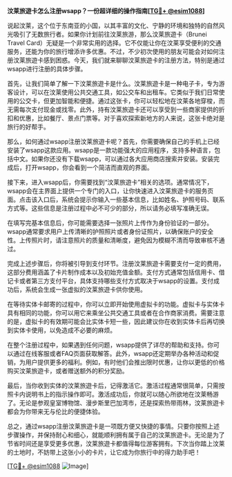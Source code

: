 **汶莱旅遊卡怎么注册wsapp？一份超详细的操作指南[[TG💪+ @esim1088](https://t.me/s/esim1088)]**

说起汶莱，这个位于东南亚的小国，以其丰富的文化、宁静的环境和独特的自然风光吸引了无数旅行者。如果你计划前往汶莱旅游，那么汶莱旅遊卡（Brunei Travel Card）无疑是一个非常实用的选择。它不仅能让你在汶莱享受便利的交通服务，还能为你的旅行增添许多优惠。不过，不少初次使用的朋友可能会对如何注册汶莱旅遊卡感到困惑。今天，我们就来聊聊汶莱旅遊卡的注册方法，特别是通过wsapp进行注册的具体步骤。

首先，让我们简单了解一下汶莱旅遊卡是什么。汶莱旅遊卡是一种电子卡，专为游客设计，可以在汶莱使用公共交通工具，如公交车和出租车。它类似于我们日常使用的公交卡，但更加智能和便捷。通过这张卡，你可以轻松地在汶莱各地穿梭，而无需每次支付现金或找零。此外，持有汶莱旅遊卡还可以享受到一些商家提供的折扣和优惠，比如餐厅、景点门票等。对于喜欢探索新地方的人来说，这张卡绝对是旅行的好帮手。

那么，如何通过wsapp注册汶莱旅遊卡呢？首先，你需要确保自己的手机上已经安装了wsapp这款应用。wsapp是一款功能强大的应用程序，支持多种语言，包括中文。如果你还没有下载wsapp，可以通过各大应用商店搜索并安装。安装完成后，打开wsapp，你会看到一个简洁而直观的界面。

接下来，进入wsapp后，你需要找到“汶莱旅遊卡”相关的选项。通常情况下，wsapp会在主界面上提供一个专门的入口，让你快速进入汶莱旅遊卡的服务页面。点击该入口后，系统会提示你输入一些基本信息，比如姓名、护照号码、联系方式等。这些信息是注册过程中必不可少的部分，所以请务必填写准确无误。

在填写完基本信息后，你可能需要选择一张照片上传作为身份验证的一部分。wsapp通常要求用户上传清晰的护照照片或者身份证照片，以确保账户的安全性。上传照片时，请注意照片的质量和清晰度，避免因为模糊不清而导致审核不通过。

完成上述步骤后，你将被引导到支付环节。注册汶莱旅遊卡需要支付一定的费用，这部分费用涵盖了卡片制作成本以及初始充值金额。支付方式通常包括信用卡、借记卡或者第三方支付平台，具体支持哪些支付方式取决于wsapp的设置。支付成功后，系统会生成一张虚拟的汶莱旅遊卡供你使用。

在等待实体卡邮寄的过程中，你可以立即开始使用虚拟卡的功能。虚拟卡与实体卡具有相同的功能，你可以用它来乘坐公共交通工具或者在合作商家消费。需要注意的是，虚拟卡的有效期可能会比实体卡短一些，因此建议你在收到实体卡后再切换到实体卡使用，以免造成不必要的麻烦。

在整个注册过程中，如果遇到任何问题，wsapp提供了详尽的帮助和支持。你可以通过在线客服或者FAQ页面获取解答。此外，wsapp还定期举办各种活动和促销，为用户提供更多的福利。例如，有时他们会推出限时优惠，让你以更低的价格购买汶莱旅遊卡，或者赠送额外的积分奖励。

最后，当你收到实体的汶莱旅遊卡后，记得激活它。激活过程通常很简单，只需按照卡内说明书上的指示操作即可。激活成功后，你就可以随心所欲地在汶莱畅游了。无论是参观皇室博物馆、漫步斯里巴加湾市，还是探索热带雨林，汶莱旅遊卡都会为你带来无与伦比的便捷体验。

总之，通过wsapp注册汶莱旅遊卡是一项既方便又快捷的事情。只要你按照上述步骤操作，并保持耐心和细心，就能顺利拥有属于自己的汶莱旅遊卡。无论是为了节省时间还是享受更多优惠，汶莱旅遊卡都值得每位游客拥有。下次当你踏上汶莱的土地时，不妨带上这张小小的卡片，让它成为你旅行中的得力助手吧！

[[TG💪+ @esim1088](https://t.me/s/esim1088) ![Image](https://i.postimg.cc/4NQfJmqS/Snipaste-2025-05-13-00-14-12.png)]